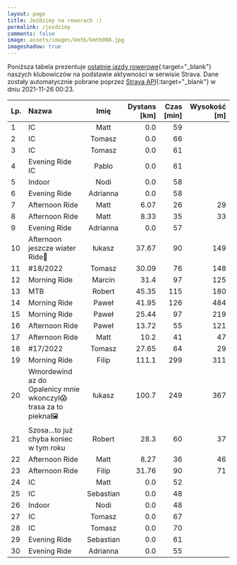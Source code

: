 ```yaml
---
layout: page
title: Jeździmy na rowerach :)
permalink: /jezdzimy
comments: false
image: assets/images/kmtb/kmtb008.jpg
imageshadow: true
---
```


Poniższa tabela prezentuje [ostatnie jazdy rowerowe](https://www.strava.com/clubs/336381){:target="_blank"} naszych klubowiczów na podstawie aktywności w serwisie Strava. Dane zostały automatycznie pobrane poprzez [Strava API](https://developers.strava.com/docs/reference/#api-Clubs-getClubActivitiesById){:target="_blank"} w dniu 2021-11-26 00:23.

Lp. | Nazwa | Imię | Dystans [km] | Czas [min] | Wysokość [m]
:--- | :--- | :---: | ---: | ---: | ---:
1|IC|Matt|0.0|59|
2|IC|Tomasz|0.0|66|
3|IC|Tomasz|0.0|61|
4|Evening Ride IC|Pablo|0.0|61|
5|Indoor|Nodi|0.0|58|
6|Evening Ride|Adrianna|0.0|58|
7|Afternoon Ride|Matt|6.07|26|29
8|Afternoon Ride|Matt|8.33|35|33
9|Evening Ride|Adrianna|0.0|57|
10|Afternoon jeszcze  wiater Ride💨|łukasz|37.67|90|149
11|#18/2022|Tomasz|30.09|76|148
12|Morning Ride|Marcin|31.4|97|125
13|MTB |Robert|45.35|115|180
14|Morning Ride |Paweł|41.95|126|484
15|Morning Ride|Paweł|25.44|97|219
16|Afternoon Ride|Paweł|13.72|55|121
17|Afternoon Ride|Matt|10.2|41|47
18|#17/2022|Tomasz|27.65|64|29
19|Morning Ride|Filip|111.1|299|311
20|Wmordewind az do Opalenicy  mnie wkonczyl😱trasa za to piekna🖼|łukasz|100.7|249|367
21|Szosa…to już chyba koniec w tym roku|Robert|28.3|60|37
22|Afternoon Ride|Matt|8.27|36|46
23|Afternoon Ride|Filip|31.76|90|71
24|IC|Matt|0.0|52|
25|IC|Sebastian|0.0|48|
26|Indoor|Nodi|0.0|48|
27|IC|Tomasz|0.0|67|
28|IC|Tomasz|0.0|70|
29|Evening Ride|Sebastian|0.0|61|
30|Evening Ride|Adrianna|0.0|55|
